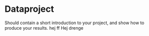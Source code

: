 # Dataproject

Should contain a short introduction to your project, and show how to produce your results.
hej
ff
Hej drenge
